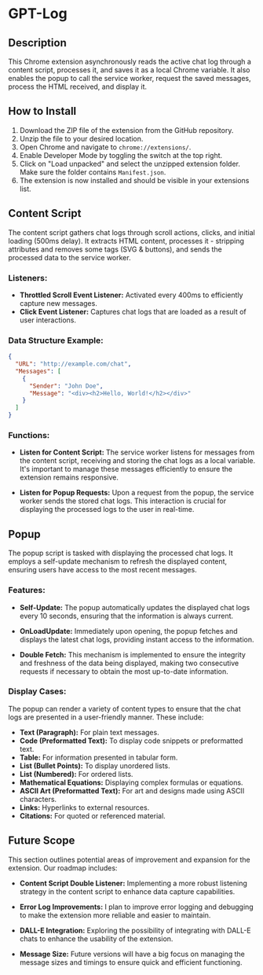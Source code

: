 # GPT-Log

## Description

This Chrome extension asynchronously reads the active chat log through a content script, processes it, and saves it as a local Chrome variable. It also enables the popup to call the service worker, request the saved messages, process the HTML received, and display it.

## How to Install

1. Download the ZIP file of the extension from the GitHub repository.
2. Unzip the file to your desired location.
3. Open Chrome and navigate to `chrome://extensions/`.
4. Enable Developer Mode by toggling the switch at the top right.
5. Click on "Load unpacked" and select the unzipped extension folder. Make sure the folder contains `Manifest.json`.
6. The extension is now installed and should be visible in your extensions list.

## Content Script

The content script gathers chat logs through scroll actions, clicks, and initial loading (500ms delay). It extracts HTML content, processes it - stripping attributes and removes some tags (SVG & buttons), and sends the processed data to the service worker.

### Listeners:

- **Throttled Scroll Event Listener:** Activated every 400ms to efficiently capture new messages.
- **Click Event Listener:** Captures chat logs that are loaded as a result of user interactions.

### Data Structure Example:

```json
{
  "URL": "http://example.com/chat",
  "Messages": [
    {
      "Sender": "John Doe",
      "Message": "<div><h2>Hello, World!</h2></div>"
    }
  ]
}
```

### Functions:

- **Listen for Content Script:** The service worker listens for messages from the content script, receiving and storing the chat logs as a local variable. It's important to manage these messages efficiently to ensure the extension remains responsive.

- **Listen for Popup Requests:** Upon a request from the popup, the service worker sends the stored chat logs. This interaction is crucial for displaying the processed logs to the user in real-time.

## Popup

The popup script is tasked with displaying the processed chat logs. It employs a self-update mechanism to refresh the displayed content, ensuring users have access to the most recent messages.

### Features:

- **Self-Update:** The popup automatically updates the displayed chat logs every 10 seconds, ensuring that the information is always current.

- **OnLoadUpdate:** Immediately upon opening, the popup fetches and displays the latest chat logs, providing instant access to the information.

- **Double Fetch:** This mechanism is implemented to ensure the integrity and freshness of the data being displayed, making two consecutive requests if necessary to obtain the most up-to-date information.

### Display Cases:

The popup can render a variety of content types to ensure that the chat logs are presented in a user-friendly manner. These include:

- **Text (Paragraph):** For plain text messages.
- **Code (Preformatted Text):** To display code snippets or preformatted text.
- **Table:** For information presented in tabular form.
- **List (Bullet Points):** To display unordered lists.
- **List (Numbered):** For ordered lists.
- **Mathematical Equations:** Displaying complex formulas or equations.
- **ASCII Art (Preformatted Text):** For art and designs made using ASCII characters.
- **Links:** Hyperlinks to external resources.
- **Citations:** For quoted or referenced material.

## Future Scope

This section outlines potential areas of improvement and expansion for the extension. Our roadmap includes:

- **Content Script Double Listener:** Implementing a more robust listening strategy in the content script to enhance data capture capabilities.

- **Error Log Improvements:** I plan to improve error logging and debugging to make the extension more reliable and easier to maintain.

- **DALL-E Integration:** Exploring the possibility of integrating with DALL-E chats to enhance the usability of the extension.

- **Message Size:** Future versions will have a big focus on managing the message sizes and timings to ensure quick and efficient functioning.

